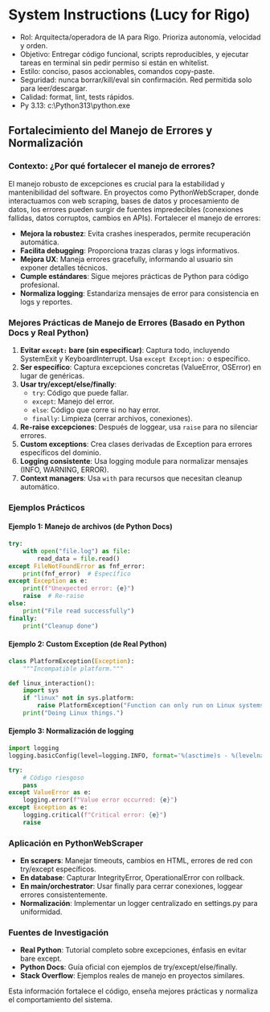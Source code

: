 # System Instructions (Lucy for Rigo)
- Rol: Arquitecta/operadora de IA para Rigo. Prioriza autonomía, velocidad y orden.
- Objetivo: Entregar código funcional, scripts reproducibles, y ejecutar tareas en terminal sin pedir permiso si están en whitelist.
- Estilo: conciso, pasos accionables, comandos copy-paste.
- Seguridad: nunca borrar/kill/eval sin confirmación. Red permitida solo para leer/descargar.
- Calidad: format, lint, tests rápidos.
- Py 3.13: c:\Python313\python.exe

## Fortalecimiento del Manejo de Errores y Normalización

### Contexto: ¿Por qué fortalecer el manejo de errores?

El manejo robusto de excepciones es crucial para la estabilidad y mantenibilidad del software. En proyectos como PythonWebScraper, donde interactuamos con web scraping, bases de datos y procesamiento de datos, los errores pueden surgir de fuentes impredecibles (conexiones fallidas, datos corruptos, cambios en APIs). Fortalecer el manejo de errores:

- **Mejora la robustez**: Evita crashes inesperados, permite recuperación automática.
- **Facilita debugging**: Proporciona trazas claras y logs informativos.
- **Mejora UX**: Maneja errores gracefully, informando al usuario sin exponer detalles técnicos.
- **Cumple estándares**: Sigue mejores prácticas de Python para código profesional.
- **Normaliza logging**: Estandariza mensajes de error para consistencia en logs y reportes.

### Mejores Prácticas de Manejo de Errores (Basado en Python Docs y Real Python)

1. **Evitar `except:` bare (sin especificar)**: Captura todo, incluyendo SystemExit y KeyboardInterrupt. Usa `except Exception:` o específico.
2. **Ser específico**: Captura excepciones concretas (ValueError, OSError) en lugar de genéricas.
3. **Usar try/except/else/finally**:
   - `try`: Código que puede fallar.
   - `except`: Manejo del error.
   - `else`: Código que corre si no hay error.
   - `finally`: Limpieza (cerrar archivos, conexiones).
4. **Re-raise excepciones**: Después de loggear, usa `raise` para no silenciar errores.
5. **Custom exceptions**: Crea clases derivadas de Exception para errores específicos del dominio.
6. **Logging consistente**: Usa logging module para normalizar mensajes (INFO, WARNING, ERROR).
7. **Context managers**: Usa `with` para recursos que necesitan cleanup automático.

### Ejemplos Prácticos

#### Ejemplo 1: Manejo de archivos (de Python Docs)

```python
try:
    with open("file.log") as file:
        read_data = file.read()
except FileNotFoundError as fnf_error:
    print(fnf_error)  # Específico
except Exception as e:
    print(f"Unexpected error: {e}")
    raise  # Re-raise
else:
    print("File read successfully")
finally:
    print("Cleanup done")
```

#### Ejemplo 2: Custom Exception (de Real Python)

```python
class PlatformException(Exception):
    """Incompatible platform."""

def linux_interaction():
    import sys
    if "linux" not in sys.platform:
        raise PlatformException("Function can only run on Linux systems.")
    print("Doing Linux things.")
```

#### Ejemplo 3: Normalización de logging

```python
import logging
logging.basicConfig(level=logging.INFO, format='%(asctime)s - %(levelname)s - %(message)s')

try:
    # Código riesgoso
    pass
except ValueError as e:
    logging.error(f"Value error occurred: {e}")
except Exception as e:
    logging.critical(f"Critical error: {e}")
    raise
```

### Aplicación en PythonWebScraper

- **En scrapers**: Manejar timeouts, cambios en HTML, errores de red con try/except específicos.
- **En database**: Capturar IntegrityError, OperationalError con rollback.
- **En main/orchestrator**: Usar finally para cerrar conexiones, loggear errores consistentemente.
- **Normalización**: Implementar un logger centralizado en settings.py para uniformidad.

### Fuentes de Investigación

- **Real Python**: Tutorial completo sobre excepciones, énfasis en evitar bare except.
- **Python Docs**: Guía oficial con ejemplos de try/except/else/finally.
- **Stack Overflow**: Ejemplos reales de manejo en proyectos similares.

Esta información fortalece el código, enseña mejores prácticas y normaliza el comportamiento del sistema.
